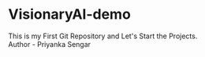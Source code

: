 # VisionaryAI-demo
This is my First Git Repository and Let's Start the Projects.
<br>
Author - Priyanka Sengar

